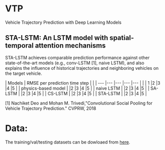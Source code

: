 # VTP
Vehicle Trajectory Prediction with Deep Learning Models


## STA-LSTM: An LSTM model with spatial-temporal attention mechanisms
STA-LSTM achieves comparable prediction performance against other state-of-the-art models (e.g., conv-LSTM [1], naive LSTM), and also explains the influence of historical trajectories and neighboring vehicles on the target vehicle.

| Models     | <td colspan=5>RMSE per prediction time step |
|      | ---       |---       |---       |---       |---       |
|          | 1       |2       |3       |4       |5      |
| physics-based model |          |2       |3       |4       |5      |
| naive LSTM     |         |2       |3       |4       |5      |
| SA-LSTM     |         |2       |3       |4       |5      |
| CS-LSTM     |         |2       |3       |4       |5      |
| STA-LSTM     |         |2       |3       |4       |5      |

[1] Nachiket Deo and Mohan M. Trivedi,"Convolutional Social Pooling for Vehicle Trajectory Prediction." CVPRW, 2018

# Data:
The training/val/testing datasets can be dowloaed from [here](https://drive.google.com/open?id=1dFMpX8HeCradMaCh4h0bD60h8k3M65Fw).


